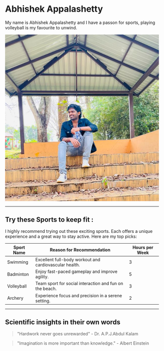 # Abhishek Appalashetty

My name is Abhishek Appalashetty and I have a passon for sports, playing volleyball is my favourite to unwind.

![Abhishek Appalashetty](Abhishek.jpg)

----------------------------------------------------------------------------------------

## Try these Sports to keep fit :

I highly recommend trying out these exciting sports. Each offers a unique experience and a great way to stay active. Here are my top picks:

| Sport Name       | Reason for Recommendation                               | Hours per Week |
|------------------|---------------------------------------------------------|----------------|
| Swimming         | Excellent full-body workout and cardiovascular health.  | 3              |
| Badminton        | Enjoy fast-paced gameplay and improve agility.          | 5              |
| Volleyball       | Team sport for social interaction and fun on the beach. | 3              |
| Archery          | Experience focus and precision in a serene setting.     | 2              |

------------------------------------------------------------------------------------------------

## Scientific insights in their own words

> "Hardwork never goes unrewarded" - Dr. A.P.J.Abdul Kalam

> "Imagination is more important than knowledge." - Albert Einstein